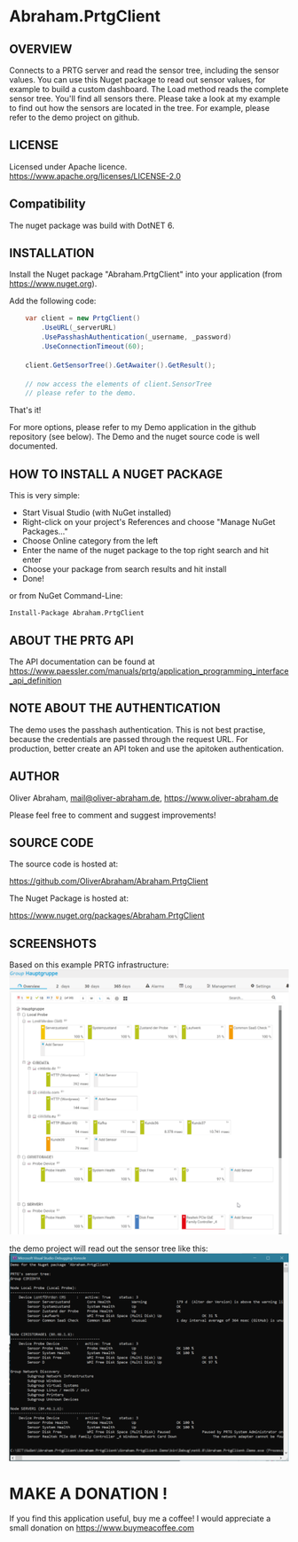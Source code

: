# Abraham.PrtgClient

## OVERVIEW

Connects to a PRTG server and read the sensor tree, including the sensor values.
You can use this Nuget package to read out sensor values, for example to build a custom dashboard.
The Load method reads the complete sensor tree.
You'll find all sensors there.
Please take a look at my example to find out how the sensors are located in the tree.
For example, please refer to the demo project on github. 


## LICENSE

Licensed under Apache licence.
https://www.apache.org/licenses/LICENSE-2.0


## Compatibility

The nuget package was build with DotNET 6.



## INSTALLATION

Install the Nuget package "Abraham.PrtgClient" into your application (from https://www.nuget.org).

Add the following code:
```C#
    var client = new PrtgClient()
        .UseURL(_serverURL)
        .UsePasshashAuthentication(_username, _password)
        .UseConnectionTimeout(60);

    client.GetSensorTree().GetAwaiter().GetResult();

    // now access the elements of client.SensorTree
    // please refer to the demo.
```


That's it!

For more options, please refer to my Demo application in the github repository (see below).
The Demo and the nuget source code is well documented.



## HOW TO INSTALL A NUGET PACKAGE
This is very simple:
- Start Visual Studio (with NuGet installed) 
- Right-click on your project's References and choose "Manage NuGet Packages..."
- Choose Online category from the left
- Enter the name of the nuget package to the top right search and hit enter
- Choose your package from search results and hit install
- Done!


or from NuGet Command-Line:

    Install-Package Abraham.PrtgClient


## ABOUT THE PRTG API

The API documentation can be found at
https://www.paessler.com/manuals/prtg/application_programming_interface_api_definition

## NOTE ABOUT THE AUTHENTICATION

The demo uses the passhash authentication.
This is not best practise, because the credentials are passed through the request URL.
For production, better create an API token and use the apitoken authentication.



## AUTHOR

Oliver Abraham, mail@oliver-abraham.de, https://www.oliver-abraham.de

Please feel free to comment and suggest improvements!



## SOURCE CODE

The source code is hosted at:

https://github.com/OliverAbraham/Abraham.PrtgClient

The Nuget Package is hosted at: 

https://www.nuget.org/packages/Abraham.PrtgClient



## SCREENSHOTS

Based on this example PRTG infrastructure:
![](Screenshots/screenshot2.png)

the demo project will read out the sensor tree like this:
![](Screenshots/screenshot1.png)


# MAKE A DONATION !

If you find this application useful, buy me a coffee!
I would appreciate a small donation on https://www.buymeacoffee.com
